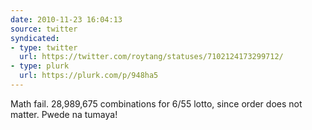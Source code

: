 ```yaml
---
date: 2010-11-23 16:04:13
source: twitter
syndicated:
- type: twitter
  url: https://twitter.com/roytang/statuses/7102124173299712/
- type: plurk
  url: https://plurk.com/p/948ha5
---
```


Math fail. 28,989,675 combinations for 6/55 lotto, since order does not matter. Pwede na tumaya!